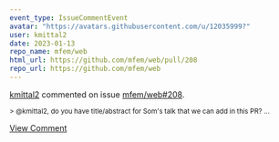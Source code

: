 ```yaml
---
event_type: IssueCommentEvent
avatar: "https://avatars.githubusercontent.com/u/12035999?"
user: kmittal2
date: 2023-01-13
repo_name: mfem/web
html_url: https://github.com/mfem/web/pull/208
repo_url: https://github.com/mfem/web
---
```


<a href='https://github.com/kmittal2' target='_blank'>kmittal2</a> commented on issue <a href='https://github.com/mfem/web/pull/208' target='_blank'>mfem/web#208</a>.

<small>> @kmittal2, do you have title/abstract for Som's talk that we can add in this PR?...</small>

<a href='https://github.com/mfem/web/pull/208' target='_blank'>View Comment</a>